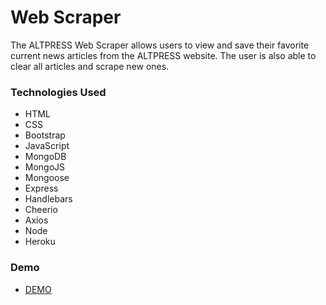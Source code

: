 # Web Scraper

The ALTPRESS Web Scraper allows users to view and save their favorite current news articles from the ALTPRESS website. The user is also able to clear all articles and scrape new ones. <br>

 
 ### Technologies Used

* HTML
* CSS
* Bootstrap
* JavaScript
* MongoDB
* MongoJS
* Mongoose
* Express
* Handlebars
* Cheerio
* Axios
* Node
* Heroku
 
 ### Demo
 
 * [DEMO](https://altpress-web-scraper.herokuapp.com/)

